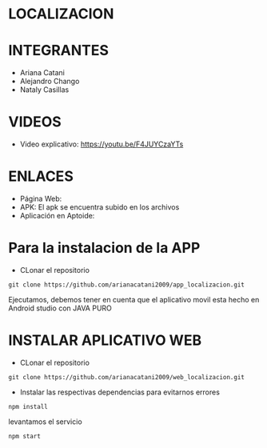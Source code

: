 # LOCALIZACION
# INTEGRANTES
- Ariana Catani
- Alejandro Chango
- Nataly Casillas
  


# VIDEOS
- Video explicativo: https://youtu.be/F4JUYCzaYTs

# ENLACES
- Página Web: 
- APK: El apk se encuentra subido en los archivos
- Aplicación en Aptoide:

# Para la instalacion de la APP
- CLonar el repositorio
```
git clone https://github.com/arianacatani2009/app_localizacion.git
```
Ejecutamos, debemos tener en cuenta que el aplicativo movil esta hecho en Android studio con JAVA PURO

# INSTALAR APLICATIVO WEB
- CLonar el repositorio
```
git clone https://github.com/arianacatani2009/web_localizacion.git
```
- Instalar las respectivas dependencias para evitarnos errores 
```
npm install
```
levantamos el servicio 
```
npm start
```

